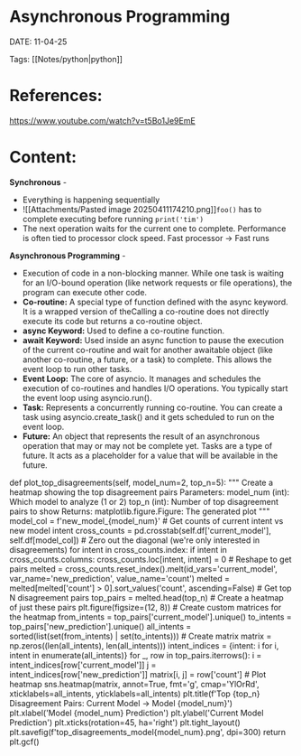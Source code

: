 
# Asynchronous Programming


DATE:  11-04-25


Tags: [[Notes/python|python]]

# References:
https://www.youtube.com/watch?v=t5Bo1Je9EmE


# Content:

**Synchronous** - 
- Everything is happening sequentially
- ![[Attachments/Pasted image 20250411174210.png]]`foo()` has to complete executing before running `print('tim')`
- The next operation waits for the current one to complete. Performance is often tied to processor clock speed. Fast processor -> Fast runs


**Asynchronous Programming** - 
- Execution of code in a non-blocking manner. While one task is waiting for an I/O-bound operation (like network requests or file operations), the program can execute other code.
- **Co-routine:** A special type of function defined with the async keyword. It is a wrapped version of theCalling a co-routine does not directly execute its code but returns a co-routine object.
- **async Keyword:** Used to define a co-routine function.
- **await Keyword:** Used inside an async function to pause the execution of the current co-routine and wait for another awaitable object (like another co-routine, a future, or a task) to complete. This allows the event loop to run other tasks.
- **Event Loop:** The core of asyncio. It manages and schedules the execution of co-routines and handles I/O operations. You typically start the event loop using asyncio.run().
- **Task:** Represents a concurrently running co-routine. You can create a task using asyncio.create_task() and it gets scheduled to run on the event loop.
- **Future:** An object that represents the result of an asynchronous operation that may or may not be complete yet. Tasks are a type of future. It acts as a placeholder for a value that will be available in the future.

def plot_top_disagreements(self, model_num=2, top_n=5): """ Create a heatmap showing the top disagreement pairs Parameters: model_num (int): Which model to analyze (1 or 2) top_n (int): Number of top disagreement pairs to show Returns: matplotlib.figure.Figure: The generated plot """ model_col = f'new_model_{model_num}' # Get counts of current intent vs new model intent cross_counts = pd.crosstab(self.df['current_model'], self.df[model_col]) # Zero out the diagonal (we're only interested in disagreements) for intent in cross_counts.index: if intent in cross_counts.columns: cross_counts.loc[intent, intent] = 0 # Reshape to get pairs melted = cross_counts.reset_index().melt(id_vars='current_model', var_name='new_prediction', value_name='count') melted = melted[melted['count'] > 0].sort_values('count', ascending=False) # Get top N disagreement pairs top_pairs = melted.head(top_n) # Create a heatmap of just these pairs plt.figure(figsize=(12, 8)) # Create custom matrices for the heatmap from_intents = top_pairs['current_model'].unique() to_intents = top_pairs['new_prediction'].unique() all_intents = sorted(list(set(from_intents) | set(to_intents))) # Create matrix matrix = np.zeros((len(all_intents), len(all_intents))) intent_indices = {intent: i for i, intent in enumerate(all_intents)} for _, row in top_pairs.iterrows(): i = intent_indices[row['current_model']] j = intent_indices[row['new_prediction']] matrix[i, j] = row['count'] # Plot heatmap sns.heatmap(matrix, annot=True, fmt='g', cmap='YlOrRd', xticklabels=all_intents, yticklabels=all_intents) plt.title(f'Top {top_n} Disagreement Pairs: Current Model → Model {model_num}') plt.xlabel('Model {model_num} Prediction') plt.ylabel('Current Model Prediction') plt.xticks(rotation=45, ha='right') plt.tight_layout() plt.savefig(f'top_disagreements_model{model_num}.png', dpi=300) return plt.gcf()

